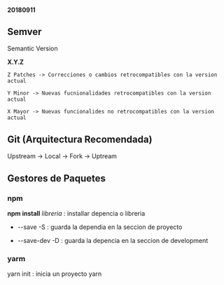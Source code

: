 #### 20180911
## Semver
Semantic Version

**X.Y.Z**

    Z Patches -> Correcciones o cambios retrocompatibles con la version actual

    Y Minor -> Nuevas fucnionalidades retrocompatibles con la version actual

    X Mayor -> Nuevas funcionalides no retrocompatibles con la version actual

## Git (Arquitectura Recomendada)

Upstream -> Local -> Fork -> Uptream



## Gestores de Paquetes

### npm

__npm install__ _libreria_ : installar depencia o libreria

- --save -S : guarda la dependia en la seccion de proyecto

- --save-dev -D : guarda la depencia en la seccion de development

### yarm

yarn init : inicia un proyecto
yarn 


##